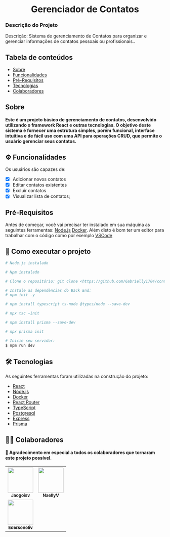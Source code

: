 <h1 align="center">Gerenciador de Contatos</h1>

### Descrição do Projeto
<p> Descrição: Sistema de gerenciamento de Contatos para
organizar e gerenciar informações de contatos pessoais ou
profissionais..</p>

## Tabela de conteúdos

<!--ts-->
   * [Sobre](#sobre)
   * [Funcionalidades](#-funcionalidades)
   * [Pré-Requisitos](#pré-requisitos)
   * [Tecnologias](#-tecnologias)
   * [Colaboradores](#-colaboradores)
<!--te-->

## Sobre
<h4>Este é um projeto básico de gerenciamento de contatos, desenvolvido utilizando o framework React e outras tecnologias. O objetivo deste sistema é fornecer uma estrutura simples, porém funcional,
interface intuitiva e de fácil uso com uma API para operações CRUD, que permite o usuário gerenciar seus contatos.</h4>


## ⚙ Funcionalidades
Os usuários são capazes de:
  - [x] Adicionar novos contatos
  - [x] Editar contatos existentes
  - [x] Excluir contatos
  - [x] Visualizar lista de contatos;

## Pré-Requisitos

Antes de começar, você vai precisar ter instalado em sua máquina as seguintes ferramentas: [Node.js](https://nodejs.org/en/) [Docker](https://www.docker.com/).
Além disto é bom ter um editor para trabalhar com o código como por exemplo [VSCode](https://code.visualstudio.com/)

## 🚀 Como executar o projeto

```bash
# Node.js instalado

# Npm instalado

# Clone o repositório: git clone <https://github.com/Gabrielly1704/contactBack.git>

# Instale as dependências do Back End:
# npm init -y

# npm install typescript ts-node @types/node --save-dev

# npx tsc –init

# npm install prisma --save-dev

# npx prisma init

# Inicie seu servidor:
$ npm run dev

```

## 🛠 Tecnologias

As seguintes ferramentas foram utilizadas na construção do projeto:

- [React](https://react.dev/learn/start-a-new-react-project)
- [Node.js](https://nodejs.org/en/)
- [Docker](https://www.docker.com/)
- [React Router](https://reactrouter.com/en/main)
- [TypeScript](https://www.typescriptlang.org/)
- [Postgresql](https://www.postgresql.org/)
- [Express](https://expressjs.com/pt-br/)
- [Prisma](https://www.prisma.io/docs)


## 👨‍💻 Colaboradores

<h4>💜 Agradecimento em especial a todos os colaboradores que tornaram este projeto possível.</h4> 

<table>
  <tr>
    <td align="center"><a href="https://github.com/Jaogoisv"><img src="https://avatars.githubusercontent.com/u/87292480?v=4" width="80px;" alt=""/><br /><sub><b>Jaogoisv</b></sub></a><br /><a href="https://github.com/Jaogoisv"></a></td>
    <td align="center"><a href="https://github.com/NaellyV"><img src="https://avatars.githubusercontent.com/u/132831751?v=4" width="80px;" alt=""/><br /><sub><b>NaellyV</b></sub></a><br /><a href="https://github.com/NaellyV"></a></td>
</tr>
    <td align="center"><a href="https://github.com/edersonoliv"><img src="https://avatars.githubusercontent.com/u/149494036?v=4" width="80px;" alt=""/><br /><sub><b>Edersonoliv</b></sub></a><br /><a href="https://github.com/edersonoliv"></a></td>
</tr>
  
</table>
